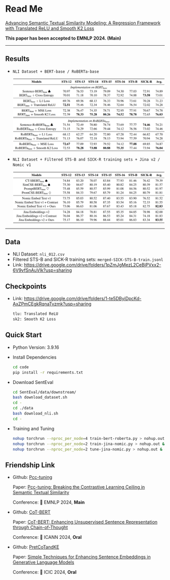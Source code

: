 # Read Me

[Advancing Semantic Textual Similarity Modeling: A Regression Framework with Translated ReLU and Smooth K2 Loss](https://arxiv.org/abs/2406.05326)

__This paper has been accepted to EMNLP 2024. (Main)__

***

## Results

- `NLI Dataset + BERT-base / RoBERTa-base`

  ![Results-BERT-RoBERTa](images/Results-BERT-RoBERTa.png)

- `NLI Dataset + Filtered STS-B and SICK-R training sets + Jina v2 / Nomic v1`

  ![Results-Jina-Nomic](images/Results-Jina-Nomic.png)

***

## Data

- NLI Dataset: `nli_012.csv`
- Filtered STS-B and SICK-R training sets: `merged-SICK-STS-B-train.jsonl`
- Link: https://drive.google.com/drive/folders/1pZmJgMezL2CeBjPVxx2-6V9vfSnAuVIk?usp=sharing

## Checkpoints

- Link: https://drive.google.com/drive/folders/1-te5DByiDpcKd-AxZPmCEgkRqnaTvzmk?usp=sharing

  ```python
  tlu: Translated ReLU
  sk2: Smooth K2 Loss
  ```

## Quick Start

- Python Version: 3.9.16

- Install Dependencies

  ```bash
  cd code
  pip install -r requirements.txt
  ```

- Download SentEval

  ```bash
  cd SentEval/data/downstream/
  bash download_dataset.sh
  cd -
  cd ./data
  bash download_nli.sh
  cd -
  ```

- Training and Tuning

  ```bash
  nohup torchrun --nproc_per_node=4 train-bert-roberta.py > nohup.out & # 4090 * 4
  nohup torchrun --nproc_per_node=2 train-jina-nomic.py > nohup.out & # A6000 * 2
  nohup torchrun --nproc_per_node=2 tune-jina-nomic.py > nohup.out & # A6000 * 2
  ```

## Friendship Link

- Github: [Pcc-tuning](https://github.com/ZBWpro/Pcc-tuning)

  Paper: [Pcc-tuning: Breaking the Contrastive Learning Ceiling in Semantic Textual Similarity](https://arxiv.org/abs/2406.09790)

  Conference: :star2: EMNLP 2024, **Main**

- Github: [CoT-BERT](https://github.com/ZBWpro/CoT-BERT)

  Paper: [CoT-BERT: Enhancing Unsupervised Sentence Representation through Chain-of-Thought](https://arxiv.org/abs/2309.11143) 

  Conference: :star2: ICANN 2024, **Oral**

- Github: [PretCoTandKE](https://github.com/ZBWpro/PretCoTandKE)

  Paper: [Simple Techniques for Enhancing Sentence Embeddings in Generative Language Models](https://arxiv.org/abs/2404.03921)​ 

  Conference: :star2: ICIC 2024, **Oral**
